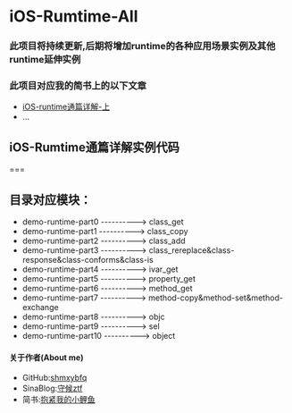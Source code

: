 # iOS-Rumtime-All

### 此项目将持续更新,后期将增加runtime的各种应用场景实例及其他runtime延伸实例
### 此项目对应我的简书上的以下文章
 > 
 * [iOS-runtime通篇详解-上](http://www.jianshu.com/p/0e6eb2f9ed5d)  
 * ...

## iOS-Rumtime通篇详解实例代码
===
## 目录对应模块：  
 > 
 * demo-runtime-part0 ----------> class_get 
 * demo-runtime-part1 ----------> class_copy
 * demo-runtime-part2 ----------> class_add
 * demo-runtime-part3 ----------> class_rereplace&class-response&class-conforms&class-is
 * demo-runtime-part4 ----------> ivar_get
 * demo-runtime-part5 ----------> property_get
 * demo-runtime-part6 ----------> method_get
 * demo-runtime-part7 ----------> method-copy&method-set&method-exchange
 * demo-runtime-part8 ----------> objc
 * demo-runtime-part9 ----------> sel
 * demo-runtime-part10 ----------> object
 
 


#### 关于作者(About me)
* GitHub:[shmxybfq](https://github.com/shmxybfq "shmxybfq's github")
* SinaBlog:[守候ztf](http://blog.sina.com.cn/u/3481024997 "shmxybfq's sinablog")
* 简书:[抱紧我的小鲤鱼](http://www.jianshu.com/u/8c1cc9143ec6)

